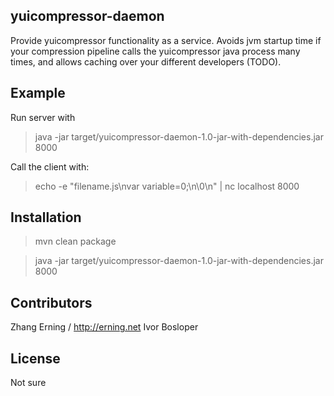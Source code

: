 ## yuicompressor-daemon

Provide yuicompressor functionality as a service. Avoids jvm startup time if your compression pipeline calls the yuicompressor java process many times, and allows caching over your different developers (TODO).

## Example

Run server with

> java -jar target/yuicompressor-daemon-1.0-jar-with-dependencies.jar 8000

Call the client with:

> echo -e "filename.js\nvar variable=0;\n\0\n" | nc localhost 8000

## Installation

> mvn clean package

> java -jar target/yuicompressor-daemon-1.0-jar-with-dependencies.jar 8000

## Contributors

Zhang Erning / http://erning.net
Ivor Bosloper

## License

Not sure
